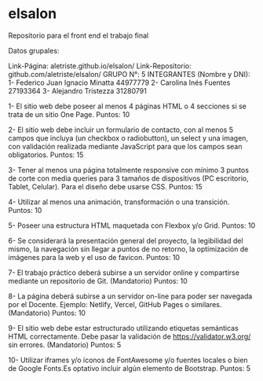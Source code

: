 # elsalon

Repositorio para el front end el trabajo final

Datos grupales:

Link-Página:  aletriste.github.io/elsalon/
Link-Repositorio: github.com/aletriste/elsalon/
GRUPO N°:  5
INTEGRANTES (Nombre y DNI):
1- Federico Juan Ignacio Minatta 44977779
2- Carolina Inés Fuentes 27193364
3- Alejandro Tristezza 31280791



1- El sitio web debe poseer al menos 4 páginas HTML o 4 secciones si se trata de un sitio One Page. 
Puntos: 10

2- El sitio web debe incluir un formulario de contacto, con al menos 5 campos que incluya (un checkbox o radiobutton), un select y una imagen, con validación realizada mediante JavaScript para que los campos sean obligatorios. 
Puntos: 15

3- Tener al menos una página totalmente responsive con mínimo 3 puntos de corte con media queries para 3 tamaños de dispositivos (PC escritorio, Tablet, Celular). Para el diseño debe usarse CSS. 
Puntos: 15

4- Utilizar al menos una animación, transformación o una transición. 
Puntos: 10

5- Poseer una estructura HTML maquetada con Flexbox y/o Grid. 
Puntos: 10

6- Se considerará la presentación general del proyecto, la legibilidad del mismo, la navegación sin llegar a puntos de no retorno, la optimización de imágenes para la web y el uso de favicon. 
Puntos: 10

7- El trabajo práctico deberá subirse a un servidor online y compartirse mediante un repositorio de Git. (Mandatorio) 
Puntos: 10

8- La página deberá subirse a un servidor on-line para poder ser navegada por el Docente. Ejemplo: Netlify, Vercel, GitHub Pages o similares. (Mandatorio)
Puntos: 10

9- El sitio web debe estar estructurado utilizando etiquetas semánticas HTML correctamente. Debe pasar la validación de https://validator.w3.org/ sin errores. (Mandatorio)
Puntos: 5

10- Utilizar iframes y/o íconos de FontAwesome y/o fuentes locales o bien de Google Fonts.Es optativo incluir algún elemento de Bootstrap.
Puntos: 5
